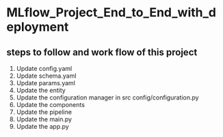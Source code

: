 # MLflow_Project_End_to_End_with_deployment


## steps to follow and work flow of this project

1. Update config.yaml
2. Update schema.yaml
3. Update params.yaml
4. Update the entity
5. Update the configuration manager in src config/configuration.py
6. Update the components
7. Update the pipeline 
8. Update the main.py
9. Update the app.py
